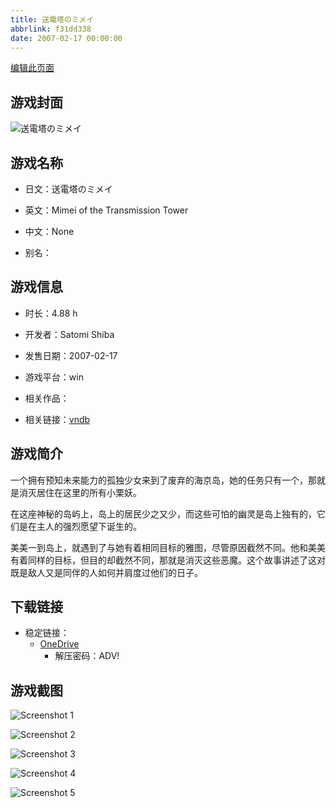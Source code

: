 ```yaml
---
title: 送電塔のミメイ
abbrlink: f31dd338
date: 2007-02-17 00:00:00
---
```

[编辑此页面](https://github.com/ACG-3/ADV3-source/blob/main/source/_posts/games/%E9%80%81%E9%9B%BB%E5%A1%94%E3%81%AE%E3%83%9F%E3%83%A1%E3%82%A4.md)

## 游戏封面

![送電塔のミメイ](https://pan.timero.xyz/d/onedrive/img_lib_001/%E9%80%81%E9%9B%BB%E5%A1%94%E3%81%AE%E3%83%9F%E3%83%A1%E3%82%A4_cover.avif)


## 游戏名称

- 日文：送電塔のミメイ
- 英文：Mimei of the Transmission Tower
- 中文：None

- 别名：


## 游戏信息

- 时长：4.88 h
- 开发者：Satomi Shiba
- 发售日期：2007-02-17
- 游戏平台：win
- 相关作品：

- 相关链接：[vndb](https://vndb.org/v2677)


## 游戏简介

一个拥有预知未来能力的孤独少女来到了废弃的海京岛，她的任务只有一个，那就是消灭居住在这里的所有小栗妖。

在这座神秘的岛屿上，岛上的居民少之又少，而这些可怕的幽灵是岛上独有的，它们是在主人的强烈愿望下诞生的。

美美一到岛上，就遇到了与她有着相同目标的雅图，尽管原因截然不同。他和美美有着同样的目标，但目的却截然不同，那就是消灭这些恶魔。这个故事讲述了这对既是敌人又是同伴的人如何并肩度过他们的日子。


## 下载链接

- 稳定链接：
    - [OneDrive](https://pan.timero.xyz/onedrive/adv_lib_001/%E9%80%81%E9%9B%BB%E5%A1%94%E3%81%AE%E3%83%9F%E3%83%A1%E3%82%A4)
        - 解压密码：ADV!



## 游戏截图


![Screenshot 1](https://pan.timero.xyz/d/onedrive/img_lib_001/%E9%80%81%E9%9B%BB%E5%A1%94%E3%81%AE%E3%83%9F%E3%83%A1%E3%82%A4_Screenshot_1.avif)

![Screenshot 2](https://pan.timero.xyz/d/onedrive/img_lib_001/%E9%80%81%E9%9B%BB%E5%A1%94%E3%81%AE%E3%83%9F%E3%83%A1%E3%82%A4_Screenshot_2.avif)

![Screenshot 3](https://pan.timero.xyz/d/onedrive/img_lib_001/%E9%80%81%E9%9B%BB%E5%A1%94%E3%81%AE%E3%83%9F%E3%83%A1%E3%82%A4_Screenshot_3.avif)

![Screenshot 4](https://pan.timero.xyz/d/onedrive/img_lib_001/%E9%80%81%E9%9B%BB%E5%A1%94%E3%81%AE%E3%83%9F%E3%83%A1%E3%82%A4_Screenshot_4.avif)

![Screenshot 5](https://pan.timero.xyz/d/onedrive/img_lib_001/%E9%80%81%E9%9B%BB%E5%A1%94%E3%81%AE%E3%83%9F%E3%83%A1%E3%82%A4_Screenshot_5.avif)

